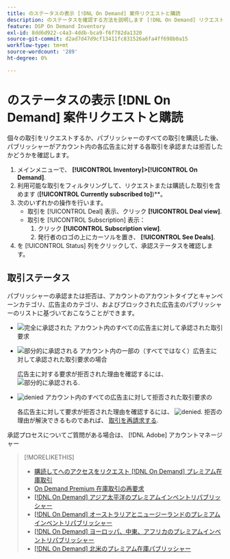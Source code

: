 ```yaml
---
title: のステータスの表示 [!DNL On Demand] 案件リクエストと購読
description: のステータスを確認する方法を説明します [!DNL On Demand] リクエストと購読を処理します。
feature: DSP On Demand Inventory
exl-id: 8dd6d922-c4a3-4ddb-bca9-f6f782da1320
source-git-commit: d2ad7d47d9cf13411fc831526a6fa4ff698b0a15
workflow-type: tm+mt
source-wordcount: '289'
ht-degree: 0%

---
```


# のステータスの表示 [!DNL On Demand] 案件リクエストと購読

個々の取引をリクエストするか、パブリッシャーのすべての取引を購読した後、パブリッシャーがアカウント内の各広告主に対する各取引を承認または拒否したかどうかを確認します。

1. メインメニューで、 **[!UICONTROL Inventory]>[!UICONTROL On Demand]**.
1. 利用可能な取引をフィルタリングして、リクエストまたは購読した取引を含めます (**[!UICONTROL Currently subscribed to]**)**。
1. 次のいずれかの操作を行います。
   * 取引を [!UICONTROL Deal] 表示、クリック **[!UICONTROL Deal view]**.
   * 取引を [!UICONTROL Subscription] 表示：
      1. クリック **[!UICONTROL Subscription view]**.
      1. 発行者のロゴの上にカーソルを置き、 **[!UICONTROL See Deals]**.
1. を [!UICONTROL Status] 列をクリックして、承認ステータスを確認します。

## 取引ステータス

パブリッシャーの承認または拒否は、アカウントのアカウントタイプとキャンペーンカテゴリ、広告主のカテゴリ、およびブロックされた広告主のパブリッシャーのリストに基づいておこなうことができます。

* ![完全に承認された](/help/dsp/assets/approved.png) アカウント内のすべての広告主に対して承認された取引要求

* ![部分的に承認される](/help/dsp/assets/partly-approved.png) アカウント内の一部の（すべてではなく）広告主に対して承認された取引要求の場合

   広告主に対する要求が拒否された理由を確認するには、 ![部分的に承認される](/help/dsp/assets/partly-approved.png).

* ![denied](/help/dsp/assets/denied.png) アカウント内のすべての広告主に対して拒否された取引要求の

   各広告主に対して要求が拒否された理由を確認するには、 ![denied](/help/dsp/assets/denied.png). 拒否の理由が解決できるものであれば、 [取引を再請求する](/help/dsp/inventory/on-demand-inventory-rerequest.md).

承認プロセスについてご質問がある場合は、 [!DNL Adobe] アカウントマネージャー

>[!MORELIKETHIS]
>
>* [購読してへのアクセスをリクエスト [!DNL On Demand] プレミアム在庫取引](on-demand-inventory-subscribe.md)
>* [On Demand Premium 在庫取引の再要求](on-demand-inventory-rerequest.md)
>* [[!DNL On Demand] アジア太平洋のプレミアムインベントリパブリッシャー](on-demand-inventory-publishers-apac.md)
>* [[!DNL On Demand] オーストラリアとニュージーランドのプレミアムインベントリパブリッシャー](on-demand-inventory-publishers-anz.md)
>* [[!DNL On Demand] ヨーロッパ、中東、アフリカのプレミアムインベントリパブリッシャー](on-demand-inventory-publishers-emea.md)
>* [[!DNL On Demand] 北米のプレミアム在庫パブリッシャー](on-demand-inventory-publishers-na.md)

